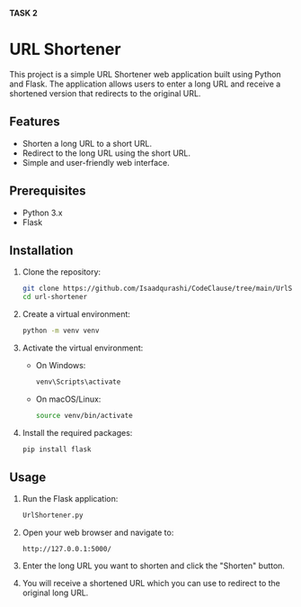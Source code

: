 **TASK 2**
# URL Shortener

This project is a simple URL Shortener web application built using Python and Flask. The application allows users to enter a long URL and receive a shortened version that redirects to the original URL.

## Features

- Shorten a long URL to a short URL.
- Redirect to the long URL using the short URL.
- Simple and user-friendly web interface.

## Prerequisites

- Python 3.x
- Flask

## Installation

1. Clone the repository:
    ```sh
    git clone https://github.com/Isaadqurashi/CodeClause/tree/main/UrlShorten
    cd url-shortener
    ```

2. Create a virtual environment:
    ```sh
    python -m venv venv
    ```

3. Activate the virtual environment:
    - On Windows:
        ```sh
        venv\Scripts\activate
        ```
    - On macOS/Linux:
        ```sh
        source venv/bin/activate
        ```

4. Install the required packages:
    ```sh
    pip install flask
    ```

## Usage

1. Run the Flask application:
    ```sh
    UrlShortener.py
    ```

2. Open your web browser and navigate to:
    ```
    http://127.0.0.1:5000/
    ```

3. Enter the long URL you want to shorten and click the "Shorten" button.

4. You will receive a shortened URL which you can use to redirect to the original long URL.

